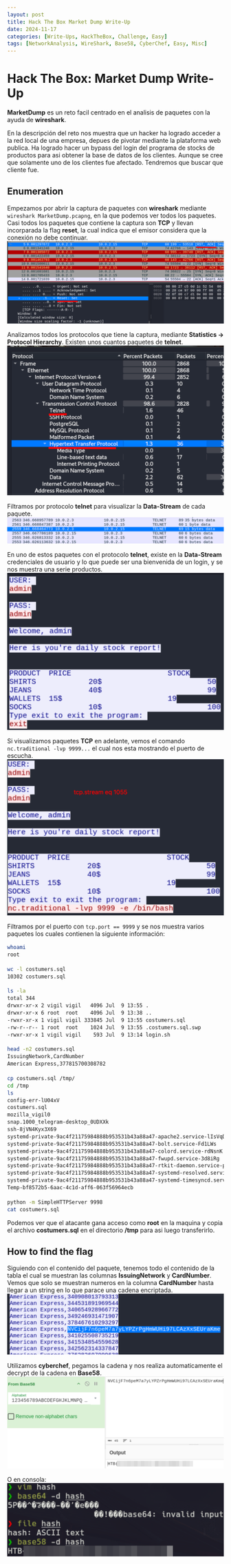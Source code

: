 ```yaml
---
layout: post
title: Hack The Box Market Dump Write-Up
date: 2024-11-17
categories: [Write-Ups, HackTheBox, Challenge, Easy]
tags: [NetworkAnalysis, WireShark, Base58, CyberChef, Easy, Misc]
---
```

# Hack The Box: Market Dump Write-Up
**MarketDump** es un reto facil centrado en el analisis de paquetes con la ayuda de **wireshark**.

En la descripción del reto nos muestra que un hacker ha logrado acceder a la red local de una empresa, depues de pivotar mediante la plataforma web publica. Ha logrado hacer un bypass del login del programa de stocks de productos para asi obtener la base de datos de los clientes. Aunque se cree que solamente uno de los clientes fue afectado. Tendremos que buscar que cliente fue. 
## Enumeration
Empezamos por abrir la captura de paquetes con **wireshark** mediante `wireshark MarketDump.pcapng`, en la que podemos ver todos los paquetes. Casi todos los paquetes que contiene la captura son **TCP** y llevan incorparada la flag **reset**, la cual indica que el emisor considera que la conexión no debe continuar.
![Reset Flag](/assets/post_details/marketdump/marketdump_shark_reset_flag.png)

Analizamos todos los protocolos que tiene la captura, mediante **Statistics -> Protocol Hierarchy**.
Existen unos cuantos paquetes de **telnet**.
![Protocols](/assets/post_details/marketdump/marketdump_shark_protocols.png)

Filtramos por protocolo **telnet** para visualizar la **Data-Stream** de cada paquete.
![Telnet](/assets/post_details/marketdump/marketdump_shark_telnet.png)

En uno de estos paquetes con el protocolo **telnet**, existe en la **Data-Stream** credenciales de usuario y lo que puede ser una bienvenida de un login, y se nos muestra una serie productos.
![Data Stream](/assets/post_details/marketdump/marketdump_shark_data_stream.png)

Si visualizamos paquetes **TCP** en adelante, vemos el comando `nc.traditional -lvp 9999...` el cual nos esta mostrando el puerto de escucha.
![Data Stream Port](/assets/post_details/marketdump/marketdump_shark_data_stream_port.png)

Filtramos por el puerto con `tcp.port == 9999` y se nos muestra varios paquetes los cuales contienen la siguiente información:
```bash
whoami
root

wc -l costumers.sql
10302 costumers.sql

ls -la
total 344
drwxr-xr-x 2 vigil vigil   4096 Jul  9 13:55 .
drwxr-xr-x 6 root  root    4096 Jul  9 13:38 ..
-rwxr-xr-x 1 vigil vigil 333845 Jul  9 13:55 costumers.sql
-rw-r--r-- 1 root  root    1024 Jul  9 13:55 .costumers.sql.swp
-rwxr-xr-x 1 vigil vigil    593 Jul  9 13:14 login.sh

head -n2 costumers.sql
IssuingNetwork,CardNumber
American Express,377815700308782

cp costumers.sql /tmp/
cd /tmp
ls
config-err-lU04xV
costumers.sql
mozilla_vigil0
snap.1000_telegram-desktop_0UDXXk
ssh-8jVN4Kyx3X69
systemd-private-9ac4f21175984888b953531b43a88a47-apache2.service-lIsVqD
systemd-private-9ac4f21175984888b953531b43a88a47-bolt.service-Fd1LWs
systemd-private-9ac4f21175984888b953531b43a88a47-colord.service-rdNsnK
systemd-private-9ac4f21175984888b953531b43a88a47-fwupd.service-3d8iRg
systemd-private-9ac4f21175984888b953531b43a88a47-rtkit-daemon.service-pzu6lE
systemd-private-9ac4f21175984888b953531b43a88a47-systemd-resolved.service-ZtjIX4
systemd-private-9ac4f21175984888b953531b43a88a47-systemd-timesyncd.service-0BNKmh
Temp-bf8572b5-6aac-4c1d-aff6-063f56964ecb

python -m SimpleHTTPServer 9998
cat costumers.sql
```

Podemos ver que el atacante gana acceso como **root** en la maquina y copia el archivo **costumers.sql** en el directorio **/tmp** para asi luego transferirlo.

## How to find the flag
Siguiendo con el contenido del paquete, tenemos todo el contenido de la tabla el cual se muestran las columnas **IssuingNetwork** y **CardNumber**.
Vemos que solo se muestran numeros en la columna **CardNumber** hasta llegar a un string en lo que parace una cadena encriptada.
![Show Table](/assets/post_details/marketdump/marketdump_show_table.png)

Utilizamos **cyberchef**, pegamos la cadena y nos realiza automaticamente el decrypt de la cadena en **Base58**.
![Decrypt String](/assets/post_details/marketdump/marketdump_decrypt_string.png)

O en consola: 
![Decrypt Console](/assets/post_details/marketdump/marketdump_decrypt_console.png)

